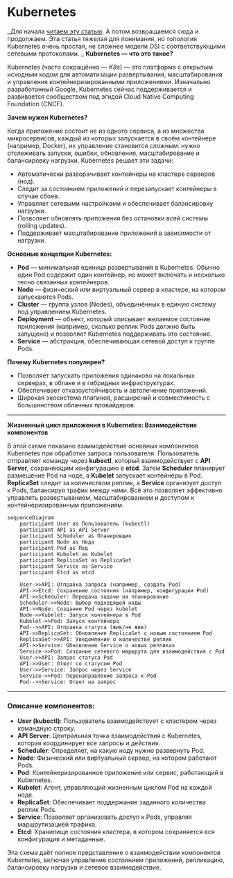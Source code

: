 # Kubernetes

_Для начала [читаем эту статью](https://ru.wikipedia.org/wiki/Kubernetes). А потом возвращаемся сюда и продолжаем. Эта статья тяжелая для понимания, но топология Kubernetes очень простая, не сложнее модели OSI с соответствующими сетевыми протоколами. 
_
**Kubernetes — что это такое?**

Kubernetes (часто сокращённо — *K8s*) — это платформа с открытым исходным кодом для автоматизации развертывания, масштабирования и управления контейнеризированными приложениями. Изначально разработанный Google, Kubernetes сейчас поддерживается и развивается сообществом под эгидой Cloud Native Computing Foundation (CNCF).

**Зачем нужен Kubernetes?**

Когда приложение состоит не из одного сервиса, а из множества микросервисов, каждый из которых запускается в своём контейнере (например, Docker), их управление становится сложным: нужно отслеживать запуски, ошибки, обновления, масштабирование и балансировку нагрузки. Kubernetes решает эти задачи:

- Автоматически разворачивает контейнеры на кластере серверов (нод).
- Следит за состоянием приложений и перезапускает контейнеры в случае сбоев.
- Управляет сетевыми настройками и обеспечивает балансировку нагрузки.
- Позволяет обновлять приложения без остановки всей системы (rolling updates).
- Поддерживает масштабирование приложений в зависимости от нагрузки.

**Основные концепции Kubernetes:**

- **Pod** — минимальная единица развертывания в Kubernetes. Обычно один Pod содержит один контейнер, но может включать и несколько тесно связанных контейнеров.
- **Node** — физический или виртуальный сервер в кластере, на котором запускаются Pods.
- **Cluster** — группа узлов (Nodes), объединённых в единую систему под управлением Kubernetes.
- **Deployment** — объект, который описывает желаемое состояние приложения (например, сколько реплик Pods должно быть запущено) и позволяет Kubernetes поддерживать это состояние.
- **Service** — абстракция, обеспечивающая сетевой доступ к группе Pods.

**Почему Kubernetes популярен?**

- Позволяет запускать приложения одинаково на локальных серверах, в облаке и в гибридных инфраструктурах.
- Обеспечивает отказоустойчивость и автолечение приложений.
- Широкая экосистема плагинов, расширений и совместимость с большинством облачных провайдеров.

---

**Жизненный цикл приложения в Kubernetes: Взаимодействие компонентов**

В этой схеме показано взаимодействие основных компонентов Kubernetes при обработке запроса пользователя. Пользователь отправляет команду через **kubectl**, который взаимодействует с **API Server**, сохраняющим конфигурацию в **etcd**. Затем **Scheduler** планирует размещение Pod на ноде, а **Kubelet** запускает контейнеры в Pod. **ReplicaSet** следит за количеством реплик, а **Service** организует доступ к Pods, балансируя трафик между ними. Всё это позволяет эффективно управлять развертыванием, масштабированием и доступом к контейнеризированным приложениям.

```mermaid
sequenceDiagram
    participant User as Пользователь (kubectl)
    participant API as API Server
    participant Scheduler as Планировщик
    participant Node as Нода
    participant Pod as Под
    participant Kubelet as Kubelet
    participant ReplicaSet as ReplicaSet
    participant Service as Service
    participant Etcd as etcd

    User->>API: Отправка запроса (например, создать Pod)
    API->>Etcd: Сохранение состояния (например, конфигурации Pod)
    API->>Scheduler: Передача задачи на планирование
    Scheduler->>Node: Выбор подходящей ноды
    API->>Node: Создание Pod через kubelet
    Node->>Kubelet: Запуск контейнера в Pod
    Kubelet->>Pod: Запуск контейнера
    Pod-->>API: Отправка статуса (жив/не жив)
    API->>ReplicaSet: Обновление ReplicaSet с новым состоянием Pod
    ReplicaSet->>API: Уведомление о количестве реплик
    API->>Service: Обновление Service о новых репликах
    Service->>Pod: Создание сетевого маршрута для взаимодействия с Pod
    User->>API: Запрос статуса Pod
    API->>User: Ответ со статусом Pod
    User->>Service: Запрос через Service
    Service->>Pod: Перенаправление запроса к Pod
    Pod-->>Service: Ответ на запрос
```

---

### Описание компонентов:

- **User (kubectl)**: Пользователь взаимодействует с кластером через командную строку.
- **API Server**: Центральная точка взаимодействия с Kubernetes, которая координирует все запросы и действия.
- **Scheduler**: Определяет, на какую ноду нужно развернуть Pod.
- **Node**: Физический или виртуальный сервер, на котором работают Pods.
- **Pod**: Контейнеризированное приложение или сервис, работающий в Kubernetes.
- **Kubelet**: Агент, управляющий жизненным циклом Pod на каждой ноде.
- **ReplicaSet**: Обеспечивает поддержание заданного количества реплик Pods.
- **Service**: Позволяет организовать доступ к Pods, управляя маршрутизацией трафика.
- **Etcd**: Хранилище состояния кластера, в котором сохраняется вся конфигурация и метаданные.

Эта схема даёт полное представление о взаимодействии компонентов Kubernetes, включая управление состоянием приложений, репликацию, балансировку нагрузки и сетевое взаимодействие.
